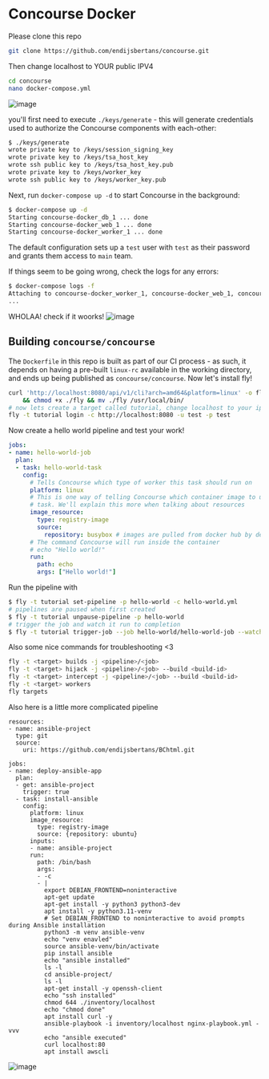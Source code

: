 # Concourse Docker
Please clone this repo
```sh
git clone https://github.com/endijsbertans/concourse.git
```
Then change localhost to YOUR public IPV4
```sh
cd concourse
nano docker-compose.yml
```
![image](https://github.com/endijsbertans/concourse/assets/97877531/26d57c17-7b03-4282-bf64-d1514f2e5345)

you'll first need to execute
`./keys/generate` - this will generate credentials used to authorize the
Concourse components with each-other:

```sh
$ ./keys/generate
wrote private key to /keys/session_signing_key
wrote private key to /keys/tsa_host_key
wrote ssh public key to /keys/tsa_host_key.pub
wrote private key to /keys/worker_key
wrote ssh public key to /keys/worker_key.pub
```

Next, run `docker-compose up -d` to start Concourse in the background:

```sh
$ docker-compose up -d
Starting concourse-docker_db_1 ... done
Starting concourse-docker_web_1 ... done
Starting concourse-docker_worker_1 ... done
```

The default configuration sets up a `test` user with `test` as their password
and grants them access to `main` team.

If things seem to be going wrong, check the logs for any errors:

```sh
$ docker-compose logs -f
Attaching to concourse-docker_worker_1, concourse-docker_web_1, concourse-docker_db_1
...
```
WHOLAA! check if it woorks!
![image](https://github.com/endijsbertans/concourse/assets/97877531/f37233d5-06ad-46c7-a2dc-b84ead8babf0)

## Building `concourse/concourse`

The `Dockerfile` in this repo is built as part of our CI process - as such, it
depends on having a pre-built `linux-rc` available in the working directory, and
ends up being published as `concourse/concourse`.
Now let's install fly!
```sh
curl 'http://localhost:8080/api/v1/cli?arch=amd64&platform=linux' -o fly \
    && chmod +x ./fly && mv ./fly /usr/local/bin/
# now lets create a target called tutorial, change localhost to your ipv4
fly -t tutorial login -c http://localhost:8080 -u test -p test
```
Now create a hello world pipeline and test your work!
```yml
jobs:
- name: hello-world-job
  plan:
  - task: hello-world-task
    config:
      # Tells Concourse which type of worker this task should run on
      platform: linux
      # This is one way of telling Concourse which container image to use for a
      # task. We'll explain this more when talking about resources
      image_resource:
        type: registry-image
        source:
          repository: busybox # images are pulled from docker hub by default
      # The command Concourse will run inside the container
      # echo "Hello world!"
      run:
        path: echo
        args: ["Hello world!"]
```
Run the pipeline with 
```sh
$ fly -t tutorial set-pipeline -p hello-world -c hello-world.yml
# pipelines are paused when first created
$ fly -t tutorial unpause-pipeline -p hello-world
# trigger the job and watch it run to completion
$ fly -t tutorial trigger-job --job hello-world/hello-world-job --watch
```
Also some nice commands for troubleshooting <3
```sh
fly -t <target> builds -j <pipeline>/<job>
fly -t <target> hijack -j <pipeline>/<job> --build <build-id>
fly -t <target> intercept -j <pipeline>/<job> --build <build-id>
fly -t <target> workers
fly targets
```


Also here is a little more complicated pipeline
```
resources:
- name: ansible-project
  type: git
  source:
    uri: https://github.com/endijsbertans/BChtml.git

jobs:
- name: deploy-ansible-app
  plan:
  - get: ansible-project
    trigger: true
  - task: install-ansible
    config:
      platform: linux
      image_resource:
        type: registry-image
        source: {repository: ubuntu}
      inputs:
      - name: ansible-project
      run:
        path: /bin/bash
        args:
        - -c
        - |
          export DEBIAN_FRONTEND=noninteractive
          apt-get update
          apt-get install -y python3 python3-dev
          apt install -y python3.11-venv
          # Set DEBIAN_FRONTEND to noninteractive to avoid prompts during Ansible installation
          python3 -m venv ansible-venv
          echo "venv enavled"
          source ansible-venv/bin/activate
          pip install ansible
          echo "ansible installed"
          ls -l
          cd ansible-project/
          ls -l
          apt-get install -y openssh-client
          echo "ssh installed"
          chmod 644 ./inventory/localhost
          echo "chmod done"
          apt install curl -y
          ansible-playbook -i inventory/localhost nginx-playbook.yml -vvv
          echo "ansible executed"
          curl localhost:80
          apt install awscli
```
![image](https://github.com/endijsbertans/concourse/assets/97877531/880cf87b-2c43-4554-a3ab-9cff011355d5)

